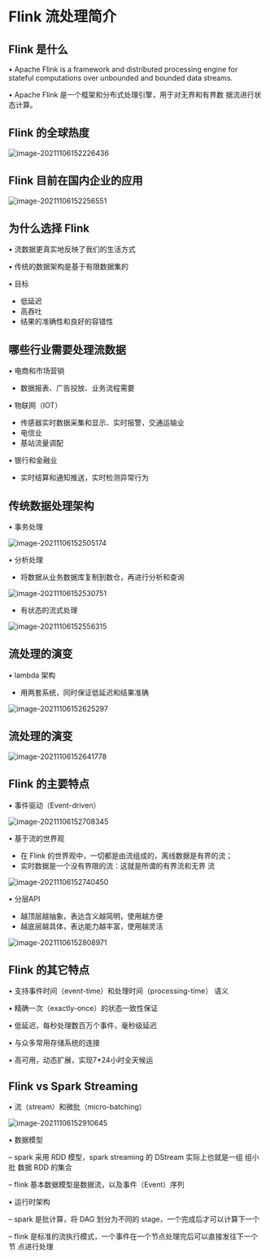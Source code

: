 # Flink 流处理简介

## Flink 是什么

• Apache Flink is a framework and distributed processing engine  for stateful computations over unbounded and bounded data  streams. 

• Apache Flink 是一个框架和分布式处理引擎，用于对无界和有界数 据流进行状态计算。

## Flink 的全球热度

![image-20211106152226436](Images/image-20211106152226436.png)

## Flink 目前在国内企业的应用

![image-20211106152256551](Images/image-20211106152256551.png)



## 为什么选择 Flink

• 流数据更真实地反映了我们的生活方式 

• 传统的数据架构是基于有限数据集的 

• 目标 

- 低延迟 
- 高吞吐 
- 结果的准确性和良好的容错性

## 哪些行业需要处理流数据

• 电商和市场营销 

- 数据报表、广告投放、业务流程需要 

• 物联网（IOT） 

- 传感器实时数据采集和显示、实时报警，交通运输业
- 电信业 
- 基站流量调配 

• 银行和金融业 

- 实时结算和通知推送，实时检测异常行为



## 传统数据处理架构

• 事务处理

![image-20211106152505174](Images/image-20211106152505174.png)

• 分析处理

-  将数据从业务数据库复制到数仓，再进行分析和查询

![image-20211106152530751](Images/image-20211106152530751.png)



* 有状态的流式处理

![image-20211106152556315](Images/image-20211106152556315.png)

## 流处理的演变

• lambda 架构

- 用两套系统，同时保证低延迟和结果准确

![image-20211106152625297](Images/image-20211106152625297.png)

## 流处理的演变

![image-20211106152641778](Images/image-20211106152641778.png)





## Flink 的主要特点

• 事件驱动（Event-driven）

![image-20211106152708345](Images/image-20211106152708345.png)



• 基于流的世界观

- 在 Flink 的世界观中，一切都是由流组成的，离线数据是有界的流；
- 实时数据是一个没有界限的流：这就是所谓的有界流和无界 流

![image-20211106152740450](Images/image-20211106152740450.png)

• 分层API

- 越顶层越抽象，表达含义越简明，使用越方便
- 越底层越具体，表达能力越丰富，使用越灵活

![image-20211106152808971](Images/image-20211106152808971.png)



## Flink 的其它特点

• 支持事件时间（event-time）和处理时间（processing-time） 语义 

• 精确一次（exactly-once）的状态一致性保证 

• 低延迟，每秒处理数百万个事件，毫秒级延迟 

• 与众多常用存储系统的连接 

• 高可用，动态扩展，实现7*24小时全天候运

## Flink vs Spark Streaming

• 流（stream）和微批（micro-batching）

![image-20211106152910645](Images/image-20211106152910645.png)

• 数据模型 

– spark 采用 RDD 模型，spark streaming 的 DStream 实际上也就是一组 组小批 数据 RDD 的集合 

– flink 基本数据模型是数据流，以及事件（Event）序列 



• 运行时架构 

– spark 是批计算，将 DAG 划分为不同的 stage，一个完成后才可以计算下一个 

– flink 是标准的流执行模式，一个事件在一个节点处理完后可以直接发往下一个节 点进行处理

